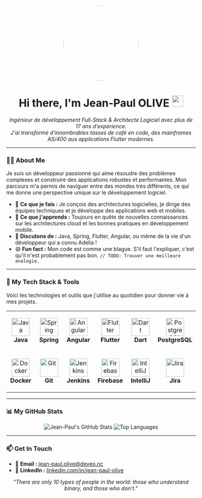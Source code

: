 <div align="center">
  <img src="https://avatars.githubusercontent.com/u/8486119?v=4" width="200" height="200" style="border-radius:50%; object-fit: cover;"/>
  <h1>
    Hi there, I'm Jean-Paul OLIVE 
    <img src="https://media.giphy.com/media/hvRJCLFzcasrR4ia7z/giphy.gif" width="30px"/>
  </h1>
</div>

<p align="center">
  <i>Ingénieur de développement Full-Stack & Architecte Logiciel avec plus de 17 ans d'expérience. <br> J'ai transformé d'innombrables tasses de café en code, des mainframes AS/400 aux applications Flutter modernes.</i>
</p>

---

### 👨‍💻 About Me

Je suis un développeur passionné qui aime résoudre des problèmes complexes et construire des applications robustes et performantes. Mon parcours m'a permis de naviguer entre des mondes très différents, ce qui me donne une perspective unique sur le développement logiciel.

- 🔭 **Ce que je fais :** Je conçois des architectures logicielles, je dirige des équipes techniques et je développe des applications web et mobiles.
- 🌱 **Ce que j'apprends :** Toujours en quête de nouvelles connaissances sur les architectures cloud et les bonnes pratiques en développement mobile.
- 💬 **Discutons de :** Java, Spring, Flutter, Angular, ou même de la vie d'un développeur qui a connu Adelia !
- 😄 **Fun fact :** Mon code est comme une blague. S'il faut l'expliquer, c'est qu'il n'est probablement pas bon. `// TODO: Trouver une meilleure analogie.`

---

### 🚀 My Tech Stack & Tools

Voici les technologies et outils que j'utilise au quotidien pour donner vie à mes projets.

<table>
  <tr>
    <td align="center" height="108" width="108">
      <img src="https://cdn.jsdelivr.net/gh/devicons/devicon/icons/java/java-original-wordmark.svg" width="48" height="48" alt="Java" />
      <br><strong>Java</strong>
    </td>
    <td align="center" height="108" width="108">
      <img src="https://cdn.jsdelivr.net/gh/devicons/devicon/icons/spring/spring-original-wordmark.svg" width="48" height="48" alt="Spring" />
      <br><strong>Spring</strong>
    </td>
    <td align="center" height="108" width="108">
      <img src="https://cdn.jsdelivr.net/gh/devicons/devicon/icons/angularjs/angularjs-original.svg" width="48" height="48" alt="Angular" />
      <br><strong>Angular</strong>
    </td>
    <td align="center" height="108" width="108">
      <img src="https://cdn.jsdelivr.net/gh/devicons/devicon/icons/flutter/flutter-original.svg" width="48" height="48" alt="Flutter" />
      <br><strong>Flutter</strong>
    </td>
    <td align="center" height="108" width="108">
      <img src="https://cdn.jsdelivr.net/gh/devicons/devicon/icons/dart/dart-original-wordmark.svg" width="48" height="48" alt="Dart" />
      <br><strong>Dart</strong>
    </td>
    <td align="center" height="108" width="108">
      <img src="https://cdn.jsdelivr.net/gh/devicons/devicon/icons/postgresql/postgresql-original-wordmark.svg" width="48" height="48" alt="PostgreSQL" />
      <br><strong>PostgreSQL</strong>
    </td>
  </tr>
  <tr>
    <td align="center" height="108" width="108">
      <img src="https://cdn.jsdelivr.net/gh/devicons/devicon/icons/docker/docker-original-wordmark.svg" width="48" height="48" alt="Docker" />
      <br><strong>Docker</strong>
    </td>
    <td align="center" height="108" width="108">
      <img src="https://cdn.jsdelivr.net/gh/devicons/devicon/icons/git/git-original-wordmark.svg" width="48" height="48" alt="Git" />
      <br><strong>Git</strong>
    </td>
    <td align="center" height="108" width="108">
      <img src="https://cdn.jsdelivr.net/gh/devicons/devicon/icons/jenkins/jenkins-original.svg" width="48" height="48" alt="Jenkins" />
      <br><strong>Jenkins</strong>
    </td>
    <td align="center" height="108" width="108">
      <img src="https://cdn.jsdelivr.net/gh/devicons/devicon/icons/firebase/firebase-plain-wordmark.svg" width="48" height="48" alt="Firebase" />
      <br><strong>Firebase</strong>
    </td>
    <td align="center" height="108" width="108">
      <img src="https://cdn.jsdelivr.net/gh/devicons/devicon/icons/intellij/intellij-original.svg" width="48" height="48" alt="IntelliJ" />
      <br><strong>IntelliJ</strong>
    </td>
    <td align="center" height="108" width="108">
      <img src="https://cdn.jsdelivr.net/gh/devicons/devicon/icons/jira/jira-original-wordmark.svg" width="48" height="48" alt="Jira" />
      <br><strong>Jira</strong>
    </td>
  </tr>
</table>

---

### 📊 My GitHub Stats

<p align="center">
  <img src="https://github-readme-stats.vercel.app/api?username=olivejp&show_icons=true&theme=radical&rank_icon=github" alt="Jean-Paul's GitHub Stats" />
  <img src="https://github-readme-stats.vercel.app/api/top-langs/?username=olivejp&layout=compact&theme=radical" alt="Top Languages" />
</p>

---

### 📫 Get In Touch

- 📧 **Email :** [jean-paul.olive@deveo.nc](mailto:jean-paul.olive@deveo.nc)
- 💼 **LinkedIn :** [linkedin.com/in/jean-paul-olive](https://www.linkedin.com/in/jean-paul-olive/)

<p align="center">
  <i>"There are only 10 types of people in the world: those who understand binary, and those who don't."</i>
</p>
